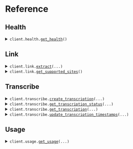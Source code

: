# Reference
## Health
<details><summary><code>client.health.<a href="src/soferai/health/client.py">get_health</a>()</code></summary>
<dl>
<dd>

#### 🔌 Usage

<dl>
<dd>

<dl>
<dd>

```python
from soferai import SoferAI

client = SoferAI(
    api_key="YOUR_API_KEY",
)
client.health.get_health()

```
</dd>
</dl>
</dd>
</dl>

#### ⚙️ Parameters

<dl>
<dd>

<dl>
<dd>

**request_options:** `typing.Optional[RequestOptions]` — Request-specific configuration.
    
</dd>
</dl>
</dd>
</dl>


</dd>
</dl>
</details>

## Link
<details><summary><code>client.link.<a href="src/soferai/link/client.py">extract</a>(...)</code></summary>
<dl>
<dd>

#### 🔌 Usage

<dl>
<dd>

<dl>
<dd>

```python
from soferai import SoferAI

client = SoferAI(
    api_key="YOUR_API_KEY",
)
client.link.extract(
    url="url",
)

```
</dd>
</dl>
</dd>
</dl>

#### ⚙️ Parameters

<dl>
<dd>

<dl>
<dd>

**url:** `str` — URL to extract the download link from
    
</dd>
</dl>

<dl>
<dd>

**request_options:** `typing.Optional[RequestOptions]` — Request-specific configuration.
    
</dd>
</dl>
</dd>
</dl>


</dd>
</dl>
</details>

<details><summary><code>client.link.<a href="src/soferai/link/client.py">get_supported_sites</a>()</code></summary>
<dl>
<dd>

#### 🔌 Usage

<dl>
<dd>

<dl>
<dd>

```python
from soferai import SoferAI

client = SoferAI(
    api_key="YOUR_API_KEY",
)
client.link.get_supported_sites()

```
</dd>
</dl>
</dd>
</dl>

#### ⚙️ Parameters

<dl>
<dd>

<dl>
<dd>

**request_options:** `typing.Optional[RequestOptions]` — Request-specific configuration.
    
</dd>
</dl>
</dd>
</dl>


</dd>
</dl>
</details>

## Transcribe
<details><summary><code>client.transcribe.<a href="src/soferai/transcribe/client.py">create_transcription</a>(...)</code></summary>
<dl>
<dd>

#### 📝 Description

<dl>
<dd>

<dl>
<dd>

Create a new transcription
</dd>
</dl>
</dd>
</dl>

#### 🔌 Usage

<dl>
<dd>

<dl>
<dd>

```python
from soferai import SoferAI
from soferai.transcribe import TranscriptionRequestInfo

client = SoferAI(
    api_key="YOUR_API_KEY",
)
client.transcribe.create_transcription(
    info=TranscriptionRequestInfo(),
)

```
</dd>
</dl>
</dd>
</dl>

#### ⚙️ Parameters

<dl>
<dd>

<dl>
<dd>

**info:** `TranscriptionRequestInfo` — Transcription parameters
    
</dd>
</dl>

<dl>
<dd>

**audio_url:** `typing.Optional[str]` — URL to a downloadable audio file. Must be a direct link to the file (not a streaming or preview link). Either audio_url or audio_file must be provided, but not both.
    
</dd>
</dl>

<dl>
<dd>

**audio_file:** `typing.Optional[str]` — Base64 encoded audio file content. Either audio_url or audio_file must be provided, but not both.
    
</dd>
</dl>

<dl>
<dd>

**request_options:** `typing.Optional[RequestOptions]` — Request-specific configuration.
    
</dd>
</dl>
</dd>
</dl>


</dd>
</dl>
</details>

<details><summary><code>client.transcribe.<a href="src/soferai/transcribe/client.py">get_transcription_status</a>(...)</code></summary>
<dl>
<dd>

#### 📝 Description

<dl>
<dd>

<dl>
<dd>

Get transcription status
</dd>
</dl>
</dd>
</dl>

#### 🔌 Usage

<dl>
<dd>

<dl>
<dd>

```python
import uuid

from soferai import SoferAI

client = SoferAI(
    api_key="YOUR_API_KEY",
)
client.transcribe.get_transcription_status(
    transcription_id=uuid.UUID(
        "d5e9c84f-c2b2-4bf4-b4b0-7ffd7a9ffc32",
    ),
)

```
</dd>
</dl>
</dd>
</dl>

#### ⚙️ Parameters

<dl>
<dd>

<dl>
<dd>

**transcription_id:** `uuid.UUID` — ID of the transcription
    
</dd>
</dl>

<dl>
<dd>

**request_options:** `typing.Optional[RequestOptions]` — Request-specific configuration.
    
</dd>
</dl>
</dd>
</dl>


</dd>
</dl>
</details>

<details><summary><code>client.transcribe.<a href="src/soferai/transcribe/client.py">get_transcription</a>(...)</code></summary>
<dl>
<dd>

#### 📝 Description

<dl>
<dd>

<dl>
<dd>

Get transcription
</dd>
</dl>
</dd>
</dl>

#### 🔌 Usage

<dl>
<dd>

<dl>
<dd>

```python
import uuid

from soferai import SoferAI

client = SoferAI(
    api_key="YOUR_API_KEY",
)
client.transcribe.get_transcription(
    transcription_id=uuid.UUID(
        "d5e9c84f-c2b2-4bf4-b4b0-7ffd7a9ffc32",
    ),
)

```
</dd>
</dl>
</dd>
</dl>

#### ⚙️ Parameters

<dl>
<dd>

<dl>
<dd>

**transcription_id:** `uuid.UUID` — ID of the transcription
    
</dd>
</dl>

<dl>
<dd>

**request_options:** `typing.Optional[RequestOptions]` — Request-specific configuration.
    
</dd>
</dl>
</dd>
</dl>


</dd>
</dl>
</details>

<details><summary><code>client.transcribe.<a href="src/soferai/transcribe/client.py">update_transcription_timestamps</a>(...)</code></summary>
<dl>
<dd>

#### 📝 Description

<dl>
<dd>

<dl>
<dd>

Update the timestamps based on edited text. Updates one language at a time.
</dd>
</dl>
</dd>
</dl>

#### 🔌 Usage

<dl>
<dd>

<dl>
<dd>

```python
from soferai import SoferAI
from soferai.transcribe import Timestamp

client = SoferAI(
    api_key="YOUR_API_KEY",
)
client.transcribe.update_transcription_timestamps(
    old_timestamps=[
        Timestamp(
            word="word",
            start=1.1,
            end=1.1,
        ),
        Timestamp(
            word="word",
            start=1.1,
            end=1.1,
        ),
    ],
    edited_text="edited_text",
    language_to_update="en",
)

```
</dd>
</dl>
</dd>
</dl>

#### ⚙️ Parameters

<dl>
<dd>

<dl>
<dd>

**old_timestamps:** `typing.Sequence[Timestamp]` — The original timestamps associated with the text before editing. These will be used as reference points to align the new timestamps.
    
</dd>
</dl>

<dl>
<dd>

**edited_text:** `str` — The modified version of the transcription text that needs updated timestamp alignments. This should be the complete text after your edits.
    
</dd>
</dl>

<dl>
<dd>

**language_to_update:** `Language` — Specifies which language version of the timestamps to update. Must be either 'en' for English or 'he' for Hebrew timestamps.
    
</dd>
</dl>

<dl>
<dd>

**request_options:** `typing.Optional[RequestOptions]` — Request-specific configuration.
    
</dd>
</dl>
</dd>
</dl>


</dd>
</dl>
</details>

## Usage
<details><summary><code>client.usage.<a href="src/soferai/usage/client.py">get_usage</a>(...)</code></summary>
<dl>
<dd>

#### 📝 Description

<dl>
<dd>

<dl>
<dd>

Get usage info
</dd>
</dl>
</dd>
</dl>

#### 🔌 Usage

<dl>
<dd>

<dl>
<dd>

```python
import uuid

from soferai import SoferAI

client = SoferAI(
    api_key="YOUR_API_KEY",
)
client.usage.get_usage(
    user_id=uuid.UUID(
        "d5e9c84f-c2b2-4bf4-b4b0-7ffd7a9ffc32",
    ),
)

```
</dd>
</dl>
</dd>
</dl>

#### ⚙️ Parameters

<dl>
<dd>

<dl>
<dd>

**user_id:** `uuid.UUID` — ID of the user
    
</dd>
</dl>

<dl>
<dd>

**request_options:** `typing.Optional[RequestOptions]` — Request-specific configuration.
    
</dd>
</dl>
</dd>
</dl>


</dd>
</dl>
</details>

